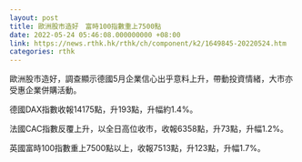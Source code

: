 ```yaml
---
layout: post
title: 歐洲股市造好　富時100指數重上7500點
date: 2022-05-24 05:46:08.000000000 +08:00
link: https://news.rthk.hk/rthk/ch/component/k2/1649845-20220524.htm
categories: rthk
---
```


歐洲股市造好，調查顯示德國5月企業信心出乎意料上升，帶動投資情緒，大市亦受惠企業併購活動。

德國DAX指數收報14175點，升193點，升幅約1.4%。

法國CAC指數反覆上升，以全日高位收市，收報6358點，升73點，升幅1.2%。

英國富時100指數重上7500點以上，收報7513點，升123點，升幅1.7%。
